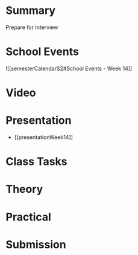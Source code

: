 
# Summary
Prepare for Interview

# School Events
![[semesterCalendarS2#School Events - Week 14]] 

# Video

# Presentation
- [[presentationWeek14]]
# Class Tasks


# Theory


# Practical


# Submission
